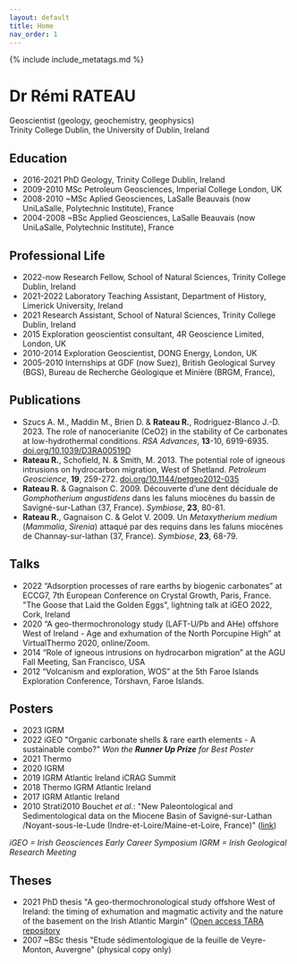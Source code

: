 ```yaml
---
layout: default
title: Home
nav_order: 1
---
```

<!-- markdownlint-disable MD014 MD022 MD025 MD033 MD040 -->
{% include include_metatags.md %}

# Dr Rémi RATEAU  
Geoscientist (geology, geochemistry, geophysics)  
Trinity College Dublin, the University of Dublin, Ireland

## Education

* 2016-2021 PhD Geology, Trinity College Dublin, Ireland
* 2009-2010 MSc Petroleum Geosciences, Imperial College London, UK
* 2008-2010 ~MSc Aplied Geosciences, LaSalle Beauvais (now UniLaSalle, Polytechnic Institute), France
* 2004-2008 ~BSc Applied Geosciences, LaSalle Beauvais (now UniLaSalle, Polytechnic Institute), France

## Professional Life

* 2022-now  Research Fellow, School of Natural Sciences, Trinity College Dublin, Ireland
* 2021-2022 Laboratory Teaching Assistant, Department of History, Limerick University, Ireland
* 2021      Research Assistant, School of Natural Sciences, Trinity College Dublin, Ireland
* 2015      Exploration geoscientist consultant, 4R Geoscience Limited, London, UK
* 2010-2014 Exploration Geoscientist, DONG Energy, London, UK
* 2005-2010 Internships at GDF (now Suez), British Geological Survey (BGS), Bureau de Recherche Géologique et Minière (BRGM, France),

## Publications

* Szucs A. M., Maddin M., Brien D. & **Rateau R.**, Rodriguez-Blanco J.-D. 2023. The role of nanocerianite (CeO2) in the stability of Ce carbonates at low-hydrothermal conditions. _RSA Advances_, **13**-10,  6919-6935. [doi.org/10.1039/D3RA00519D](https://doi.org/10.1039/D3RA00519D)
* **Rateau R.**, Schofield, N. & Smith, M. 2013. The potential role of igneous intrusions on hydrocarbon migration, West of Shetland. _Petroleum Geoscience_, **19**, 259-272. [doi.org/10.1144/petgeo2012-035](https://doi.org/10.1144/petgeo2012-035)
* **Rateau R.** & Gagnaison C. 2009. Découverte d’une dent déciduale de _Gomphotherium angustidens_ dans les faluns miocènes du bassin de Savigné-sur-Lathan (37, France). _Symbiose_, **23**, 80-81.
*	**Rateau R.**, Gagnaison C. & Gelot V. 2009. Un _Metaxytherium medium_ (_Mammalia_, _Sirenia_) attaqué par des requins dans les faluns miocènes de Channay-sur-lathan (37, France). _Symbiose_, **23**, 68-79.

## Talks

* 2022  “Adsorption processes of rare earths by biogenic carbonates” at ECCG7, 7th European Conference on Crystal Growth, Paris, France.
        "The Goose that Laid the Golden Eggs", lightning talk at iGEO 2022, Cork, Ireland
* 2020  “A geo-thermochronology study (LAFT-U/Pb and AHe) offshore West of Ireland - Age and exhumation of the North Porcupine High” at VirtualThermo 2020, online/Zoom.
* 2014 “Role of igneous intrusions on hydrocarbon migration” at the AGU Fall Meeting, San Francisco, USA
* 2012 “Volcanism and exploration, WOS” at the 5th Faroe Islands Exploration Conference, Tórshavn, Faroe Islands. 

## Posters

* 2023  IGRM
* 2022  iGEO  "Organic carbonate shells & rare earth elements - A sustainable combo?"
              _Won the **Runner Up Prize** for Best Poster_
* 2021  Thermo
* 2020  IGRM
* 2019  IGRM
        Atlantic Ireland
        iCRAG Summit
* 2018  Thermo
        IGRM
        Atlantic Ireland
* 2017  IGRM
        Atlantic Ireland
* 2010  Strati2010 Bouchet _et al._: "New Paleontological and Sedimentological data on the Miocene Basin of Savigné-sur-Lathan /Noyant-sous-le-Lude (Indre-et-Loire/Maine-et-Loire, France)" ([link](https://www.researchgate.net/publication/278521433_New_Paleontological_and_Sedimentological_data_on_the_Miocene_Basin_of_Savigne-sur-Lathan_Noyant-sous-le-Lude_Indre-et-LoireMaine-et-Loire_France))
        
_iGEO = Irish Geosciences Early Career Symposium_
_IGRM = Irish Geological Research Meeting_

## Theses
* 2021 PhD thesis "A geo-thermochronological study offshore West of Ireland: the timing of exhumation and magmatic activity and the nature of the basement on the Irish Atlantic Margin" ([Open access TARA repository]([http://www.tara.tcd.ie/handle/2262/97303](http://hdl.handle.net/2262/97303))
* 2007 ~BSc thesis "Etude sédimentologique de la feuille de Veyre-Monton, Auvergne" (physical copy only)


